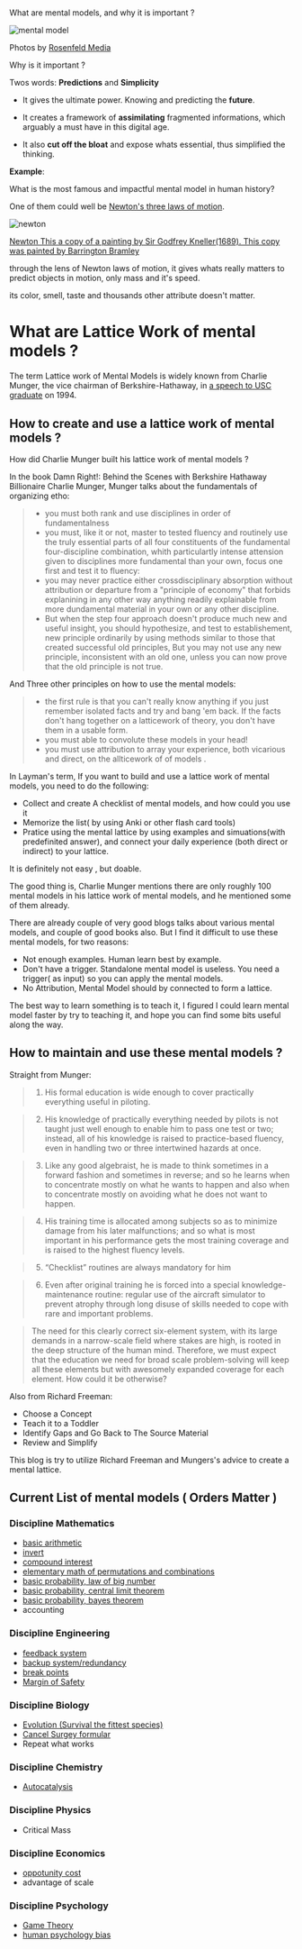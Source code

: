 #
What are mental models, and why it is important ?

![mental model](https://dl.dropboxusercontent.com/spa/8a95omz6xkznrmw/3l_e7kvf.png)

Photos by [Rosenfeld Media](https://www.flickr.com/photos/rosenfeldmedia/2141071329/in/photolist-4eRjGU-9vR4hi-4hQ1jW-vSWTgw-4eMopn-4eRmPj-8S5nfv-4eMork-obad7D-nrzjH-69bkE3-9hLGic-9vU5J9-4eMos2-7wTr3X-oCWty9-4eRkPh-82BVKm-4gcxUV-G8Hawg-4eMn3z-4hPHYo-4eRmFj-4eMmCc-FdfKqu-FZxvmG-aER2EZ-4eMnZa-88fhph-4eMo7a-FdrrDp-4eRkbJ-3o89ER-G2RhNM-wMDsWY-4eRkih-4eMSnx-4eMJjZ-F8ymR-4g87qm-4eMnX4-4eMmwp-4uVYGd-8wNc9Y-aEUS87-4eRkkq-h3DfMW-h3CRca-FdgHsQ-aEUSmL/)


Why is it important ?

Twos words: __Predictions__ and __Simplicity__

* It gives the ultimate power. Knowing and predicting the __future__.

* It creates a framework of __assimilating__ fragmented informations, which arguably a must have in this digital age.

* It also __cut off the bloat__ and expose whats essential, thus simplified the thinking.

**Example**:

What is the most famous and impactful mental model in human history?

One of them could well be [Newton's three laws of motion](https://en.wikipedia.org/wiki/Newton%27s_laws_of_motion).

![newton](https://upload.wikimedia.org/wikipedia/commons/3/39/GodfreyKneller-IsaacNewton-1689.jpg)

[Newton This a copy of a painting by Sir Godfrey Kneller(1689). This copy was painted by Barrington Bramley](https://commons.wikimedia.org/w/index.php?curid=37337)

through the lens of Newton laws of motion, it gives whats really matters to predict objects in motion, only mass and it's speed.

its color, smell, taste and thousands other attribute doesn't matter.



# What are Lattice Work of mental models ?


The term Lattice work of Mental Models is widely known from Charlie Munger, the vice chairman of Berkshire-Hathaway, in [a speech to USC graduate](https://old.ycombinator.com/munger.html) on 1994.


## How to create and use a lattice work of mental models ?

How did Charlie Munger built his lattice work of mental models ?

In the book Damn Right!: Behind the Scenes with Berkshire Hathaway Billionaire Charlie Munger, Munger talks about the fundamentals of organizing etho:

>* you must both rank and use disciplines in order of fundamentalness
>* you must, like it or not, master to tested fluency and routinely use the truly essential parts of all four constituents of the fundamental four-discipline combination, whith particulartly intense attension given to disciplines more fundamental than your own, focus one first and test it to fluency:
>* you may never practice either crossdisciplinary absorption without attribution or departure from a "principle of economy" that forbids explanining in any other way anything readily explainable from more dundamental material in your own or any other discipline.
>* But when the step four approach doesn't produce much new and useful insight, you should hypothesize, and test to establishement, new principle ordinarily by using methods similar to those that created successful old principles, But you may not use any new principle, inconsistent with an old one, unless you can now prove that the old principle is not true.

And Three other principles on how to use the mental models:

>* the first rule is that you can't really know anything if you just remember isolated facts and try and bang 'em back. If the facts don't hang together on a latticework of theory, you don't have them in a usable form.
>* you must able to convolute these models in your head!
>* you must use attribution to array your experience, both vicarious and direct, on the allticework of of models .

In Layman's term, If you want to build and use a lattice work of mental models, you need to do the following:

* Collect and create A checklist of mental models, and how could you use it
* Memorize the list( by using Anki or other flash card tools)
* Pratice using the mental lattice by using examples and simuations(with predefinited answer), and connect your daily experience (both direct or indirect) to your lattice.

It is definitely not easy , but doable.

The good thing is, Charlie Munger mentions there are only roughly 100 mental models in his lattice work of mental models, and he mentioned some of them already.

There are already couple of very good blogs talks about various mental models, and couple of good books also. But I find it difficult to use these mental models, for two reasons:

* Not enough examples. Human learn best by example.
* Don't have a trigger. Standalone mental model is useless. You need a trigger( as input) so you can apply the mental models.
* No Attribution, Mental Model should by connected to form a lattice.

The best way to learn something is to teach it, I figured I could learn mental model faster by try to teaching it, and hope you can find some bits useful along the way.


## How to maintain and use these mental models ?

Straight from Munger:

> 1) His formal education is wide enough to cover practically everything useful in piloting.

>2) His knowledge of practically everything needed by pilots is not taught just well enough to enable him to pass one test or two; instead, all of his knowledge is raised to practice-based fluency, even in handling two or three intertwined hazards at once.

>3) Like any good algebraist, he is made to think sometimes in a forward fashion and sometimes in reverse; and so he learns when to concentrate mostly on what he wants to happen and also when to concentrate mostly on avoiding what he does not want to happen.

>4) His training time is allocated among subjects so as to minimize damage from his later malfunctions; and so what is most important in his performance gets the most training coverage and is raised to the highest fluency levels.

>5) “Checklist” routines are always mandatory for him

>6) Even after original training he is forced into a special knowledge-maintenance routine: regular use of the aircraft simulator to prevent atrophy through long disuse of skills needed to cope with rare and important problems.

>The need for this clearly correct six-element system, with its large demands in a narrow-scale field where stakes are high, is rooted in the deep structure of the human mind. Therefore, we must expect that the education we need for broad scale problem-solving will keep all these elements but with awesomely expanded coverage for each element. How could it be otherwise?


Also from Richard Freeman:

* Choose a Concept
* Teach it to a Toddler
* Identify Gaps and Go Back to The Source Material
* Review and Simplify

This blog is try to utilize Richard Freeman and Mungers's advice to create a mental lattice.


## Current List of mental models ( Orders Matter )

### Discipline Mathematics

* [basic arithmetic](https://github.com/rationalpov/mentalModel/blob/master/BasicArithmetic.md)
* [invert](./discipline_mathematics,invert.md)
* [compound interest](./discipline_mathematics,compound_interest.md)
* [elementary math of permutations and combinations](./discipline_mathematics,elementary_math_of_permutat.md)
* [basic probability, law of big number](discipline_mathematics,basic_probability,_law_of_b.md)
* [basic probability, central limit theorem](discipline_mathematics,basic_probability,_central_.md)
* [basic probability, bayes theorem](discipline_mathematics,basic_probability,_central_.md)
* accounting

### Discipline Engineering

* [feedback system](./discipline_engineering,feedback_system.md)
* [backup system/redundancy](./discipline_engineering,backup_systemredundancy.md)
* [break points](./discipline_engineering,break_points.md)
* [Margin of Safety](./discipline_engineering,_margin_of_safety.md)

### Discipline Biology

* [Evolution (Survival the fittest species)](./discipline-biology-evolution.md)
* [Cancel Surgey formular](./discipline-biology-cancel-surgery-formular.md)
* Repeat what works



### Discipline Chemistry

* [Autocatalysis](./discipline_chemistry,autocatalysis.md)

### Discipline Physics

* Critical Mass


### Discipline Economics

* [oppotunity cost](./discipline_economics,oppotunity_cost.md)
* advantage of scale


### Discipline Psychology

* [Game Theory](discipline_psychology,_game_theory.md)
* [human psychology bias](./discipline_psychology_,_human_psychology_bias.md)




